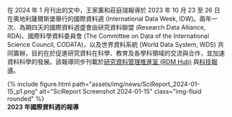 在 2024 年 1 月刊出的文中，王家薰和莊庭瑞報導於 2023 年 10 月 23 至 26 日在奧地利薩爾斯堡舉行的國際資料週 (International Data Week, IDW)。兩年一次、為期四天的國際資料週盛會由研究資料聯盟 (Research Data Alliance, RDA)、國際科學資料委員會 (The Committee on Data of the International Science Council, CODATA)，以及世界資料系統 (World Data System, WDS) 共同籌辦，目的在於促進研究資料在科學、教育及各學科領域的交流與合作，並加速資料科學的發展。該報導同步刊載於[研究資料管理推進室 (RDM Hub)](https://rdm.depositar.io/zh_TW/news/20240115-InternationalDataWeek) 與[科技報導](https://www.scimonth.com.tw/archives/8763)。

<div class="row">
    <div class="col-sm mt-3 mt-md-0">
        {% include figure.html path="assets/img/news/SciReport_2024-01-15_p1.png" alt="SciReport Screenshot 2024-01-15" class="img-fluid rounded" %}
    </div>
</div>
<div class="caption">
    <b>2023 年國際資料週的報導 </b>
</div>
